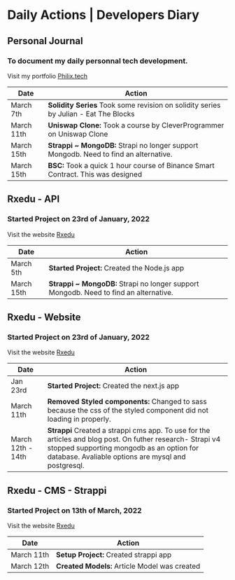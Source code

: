 # Daily Actions | Developers Diary

## Personal Journal
### To document my daily personnal tech development.
Visit my portfolio [Philix.tech](https://philix.tech/)

| Date | Action|
|------|------|
| March 7th | **Solidity Series**  Took some revision on solidity series by Julian - Eat The Blocks | 
| March 11th | **Uniswap Clone:**  Took a course by CleverProgrammer on Uniswap Clone | 
| March 15th | **Strappi ~ MongoDB:** Strapi no longer support Mongodb. Need to find an alternative. | 
| March 15th | **BSC:**  Took a quick 1 hour course of Binance Smart Contract. This was designed  | 

## Rxedu - API
### Started Project on 23rd of January, 2022
Visit the website [Rxedu](https://rxedu.online/)

| Date | Action|
|------|------|
| March 5th | **Started Project:**  Created the Node.js app | 
| March 15th | **Strappi ~ MongoDB:** Strapi no longer support Mongodb. Need to find an alternative. | 
 

## Rxedu - Website
### Started Project on 23rd of January, 2022
Visit the website [Rxedu](https://rxedu.online/)

| Date | Action|
|------|------|
| Jan 23rd | **Started Project:**  Created the next.js app | 
| March 11th | **Removed Styled components:** Changed to sass because the css of the styled component did not loading in properly.| 
| March 12th - 14th | **Strappi** Created a strappi cms app. To use for the articles and blog post. On futher research- Strapi v4 stopped supporting mongodb as an option for database. Avaliable options are mysql and postgresql.| 

## Rxedu - CMS - Strappi
### Started Project on 13th of March, 2022
Visit the website [Rxedu](https://rxedu.online/)

| Date | Action|
|------|------|
| March 11th | **Setup Project:**  Created strappi app | 
| March 12th | **Created Models:** Article Model was created | 



